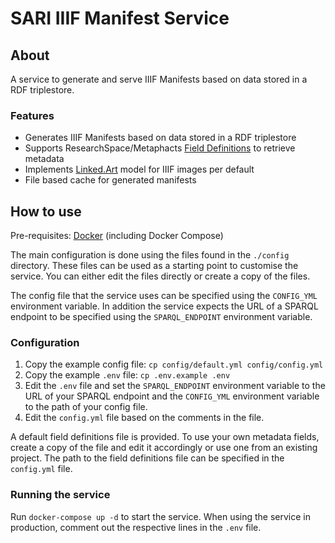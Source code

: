 # SARI IIIF Manifest Service

## About

A service to generate and serve IIIF Manifests based on data stored in a RDF triplestore.

### Features

* Generates IIIF Manifests based on data stored in a RDF triplestore
* Supports ResearchSpace/Metaphacts [Field Definitions](https://github.com/swiss-art-research-net/sari-field-definitions-generator) to retrieve metadata
* Implements [Linked.Art](https://linked.art/) model for IIIF images per default
* File based cache for generated manifests

## How to use

Pre-requisites: [Docker](https://www.docker.com/) (including Docker Compose)

The main configuration is done using the files found in the `./config` directory. These files can be used as a starting point to customise the service. You can either edit the files directly or create a copy of the files.

The config file that the service uses can be specified using the `CONFIG_YML` environment variable. In addition the service expects the URL of a SPARQL endpoint to be specified using the `SPARQL_ENDPOINT` environment variable.

### Configuration

1. Copy the example config file:
    `cp config/default.yml config/config.yml`
1. Copy the example `.env` file:
    `cp .env.example .env`
1. Edit the `.env` file and set the `SPARQL_ENDPOINT` environment variable to the URL of your SPARQL endpoint and the `CONFIG_YML` environment variable to the path of your config file.
1. Edit the `config.yml` file based on the comments in the file.

A default field definitions file is provided. To use your own metadata fields, create a copy of the file and edit it accordingly or use one from an existing project. The path to the field definitions file can be specified in the `config.yml` file.

### Running the service

Run `docker-compose up -d` to start the service. When using the service in production, comment out the respective lines in the `.env` file.